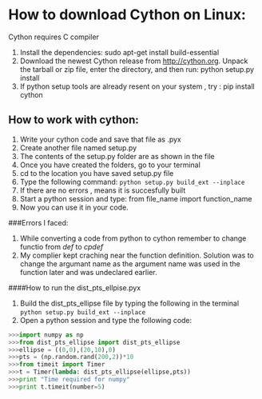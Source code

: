 # How to download Cython on Linux:

Cython requires C compiler 
1. Install the dependencies:
   sudo apt-get install build-essential 
2. Download the newest Cython release from http://cython.org. Unpack the tarball or zip file, enter the directory, and then run: 
python setup.py install
3. If python setup tools are already resent on your system , try : pip install cython

## How to work with cython:

1. Write your cython code and save that file as .pyx
2. Create another file named setup.py
3. The contents of the setup.py folder are as shown in the file
4. Once you have created the folders, go to your terminal
5. cd to the location you have saved setup.py file
6. Type the following command: ```python setup.py build_ext --inplace```
7. If there are no errors , means it is succesfully built
8. Start a python session and type: from file_name import function_name
9. Now you can use it in your code.



###Errors I faced:
1. While converting a code from python to cython remember to change functio from *def* to *cpdef*
2. My complier kept craching near the function definition. Solution was to change the argumant name as the argument name was used in the function later and was undeclared earlier.


####How to run the dist_pts_ellpise.pyx
1. Build the dist_pts_ellipse file by typing the following in the terminal ```python setup.py build_ext --inplace```
2. Open a python session and type the following code:

```python
>>>import numpy as np
>>>from dist_pts_ellipse import dist_pts_ellipse
>>>ellipse = ((0,0),(20,10),0)
>>>pts = (np.random.rand(200,2))*10
>>>from timeit import Timer
>>>t = Timer(lambda: dist_pts_ellipse(ellipse,pts))
>>>print "Time required for numpy"
>>>print t.timeit(number=5)
```

